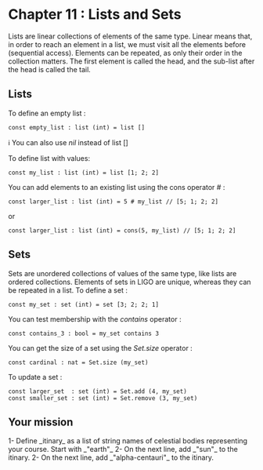 # Chapter 11 : Lists and Sets

<dialog character="pilot">Please now plot our course as a list of destinations.</dialog>

Lists are linear collections of elements of the same type. Linear means that, in order to reach an element in a list, we must visit all the elements before (sequential access). Elements can be repeated, as only their order in the collection matters. The first element is called the head, and the sub-list after the head is called the tail.

## Lists

To define an empty list :

```
const empty_list : list (int) = list []
```

ℹ️ You can also use _nil_ instead of list []

To define list with values:

```
const my_list : list (int) = list [1; 2; 2]
```

You can add elements to an existing list using the cons operator _#_ :

```
const larger_list : list (int) = 5 # my_list // [5; 1; 2; 2]
```
or
```
const larger_list : list (int) = cons(5, my_list) // [5; 1; 2; 2]
```

## Sets

Sets are unordered collections of values of the same type, like lists are ordered collections. Elements of sets in LIGO are unique, whereas they can be repeated in a list. To define a set :

```
const my_set : set (int) = set [3; 2; 2; 1]

```

You can test membership with the _contains_ operator :

```
const contains_3 : bool = my_set contains 3
```

You can get the size of a set using the _Set.size_ operator :

```
const cardinal : nat = Set.size (my_set)
```

To update a set :

```
const larger_set  : set (int) = Set.add (4, my_set)
const smaller_set : set (int) = Set.remove (3, my_set)
```

## Your mission

<!-- prettier-ignore -->1- Define _itinary_ as a list of string names of celestial bodies representing your course. Start with _"earth"_

<!-- prettier-ignore -->2- On the next line, add _"sun"_ to the itinary.

<!-- prettier-ignore -->2- On the next line, add _"alpha-centauri"_ to the itinary.
